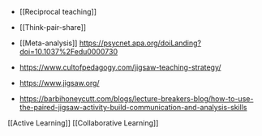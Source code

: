   - [[Reciprocal teaching]]
  - [[Think-pair-share]]

  - [[Meta-analysis]]
    https://psycnet.apa.org/doiLanding?doi=10.1037%2Fedu0000730

  - https://www.cultofpedagogy.com/jigsaw-teaching-strategy/
  - https://www.jigsaw.org/
  - https://barbihoneycutt.com/blogs/lecture-breakers-blog/how-to-use-the-paired-jigsaw-activity-build-communication-and-analysis-skills

[[Active Learning]] [[Collaborative Learning]]